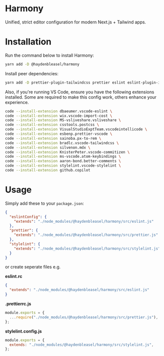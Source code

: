 # Harmony

Unified, strict editor configuration for modern Next.js + Tailwind apps.

# Installation

Run the command below to install Harmony:

```sh
yarn add -D @haydenbleasel/harmony
```

Install peer dependencies:

```sh
yarn add -D prettier-plugin-tailwindcss prettier eslint eslint-plugin-import eslint-plugin-jsx-a11y eslint-plugin-react eslint-plugin-react-hooks @typescript-eslint/eslint-plugin @typescript-eslint/parser stylelint stylelint-prettier
```

Also, if you're running VS Code, ensure you have the following extensions installed. Some are required to make this config work, others enhance your experience.

```sh
code --install-extension dbaeumer.vscode-eslint \
code --install-extension wix.vscode-import-cost \
code --install-extension MS-vsliveshare.vsliveshare \
code --install-extension csstools.postcss \
code --install-extension VisualStudioExptTeam.vscodeintellicode \
code --install-extension esbenp.prettier-vscode \
code --install-extension sainoba.px-to-rem \
code --install-extension bradlc.vscode-tailwindcss \
code --install-extension silvenon.mdx \
code --install-extension KnisterPeter.vscode-commitizen \
code --install-extension ms-vscode.atom-keybindings \
code --install-extension aaron-bond.better-comments \
code --install-extension stylelint.vscode-stylelint \
code --install-extension github.copilot
```

# Usage

Simply add these to your `package.json`:

```json
{
  "eslintConfig": {
    "extends": "./node_modules/@haydenbleasel/harmony/src/eslint.js"
  },
  "prettier": {
    "extends": "./node_modules/@haydenbleasel/harmony/src/prettier.js"
  },
  "stylelint": {
    "extends": "./node_modules/@haydenbleasel/harmony/src/stylelint.js"
  }
}
```

or create seperate files e.g.

**eslint.rc**

```json
{
  "extends": "./node_modules/@haydenbleasel/harmony/src/eslint.js"
}
```

**.prettierrc.js**

```js
module.exports = {
  ...require("./node_modules/@haydenbleasel/harmony/src/prettier.js"),
};
```

**stylelint.config.js**

```js
module.exports = {
  extends: "./node_modules/@haydenbleasel/harmony/src/stylelint.js",
};
```
